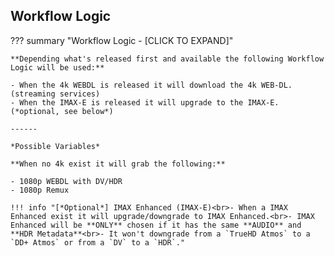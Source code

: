 ## Workflow Logic

??? summary "Workflow Logic - [CLICK TO EXPAND]"

    **Depending what's released first and available the following Workflow Logic will be used:**

    - When the 4k WEBDL is released it will download the 4k WEB-DL. (streaming services)
    - When the IMAX-E is released it will upgrade to the IMAX-E. (*optional, see below*)

    ------

    *Possible Variables*

    **When no 4k exist it will grab the following:**

    - 1080p WEBDL with DV/HDR
    - 1080p Remux

    !!! info "[*Optional*] IMAX Enhanced (IMAX-E)<br>- When a IMAX Enhanced exist it will upgrade/downgrade to IMAX Enhanced.<br>- IMAX Enhanced will be **ONLY** chosen if it has the same **AUDIO** and **HDR Metadata**<br>- It won't downgrade from a `TrueHD Atmos` to a `DD+ Atmos` or from a `DV` to a `HDR`."
